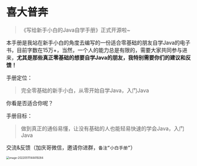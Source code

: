 # 喜大普奔

> 《写给新手小白的Java自学手册》正式开源啦~



本手册是我站在新手小白的角度去编写的一份适合零基础的朋友自学Java的电子书，目前字数在15万+，当然，一个人的能力总是有限的，需要大家共同参与进来，**尤其是那些真正零基础的想要自学Java的朋友，我特别需要你们的建议和反馈！**



手册定位：



> 完全零基础的新手小白，从零开始自学Java，入门Java



你看是否适合你呢？



手册目标：



> 做到真正的通俗易懂，让没有基础的人也能轻易快速的学会Java，入门Java



交流&反馈（加庆哥微信，邀请你进群，`备注“小白手册”`）

<img src="../../开源项目/《写给新手小白的Java自学手册》/docs/img/image-20220511144419284.png" alt="image-20220511144419284" style="zoom:50%;" />



